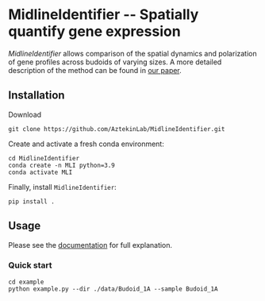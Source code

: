 # MidlineIdentifier -- Spatially quantify gene expression
*MidlineIdentifier* allows comparison of the spatial dynamics and polarization of gene profiles across budoids of varying sizes. A more detailed description of the method can be found in [our paper](https://doi.org/).

<!---[Schematics](./figs/Schematics.png)-->


## Installation

Download
```console
git clone https://github.com/AztekinLab/MidlineIdentifier.git
```

Create and activate a fresh conda environment:
```console
cd MidlineIdentifier
conda create -n MLI python=3.9
conda activate MLI
```

Finally, install `MidlineIdentifier`:
```console
pip install .
```


## Usage
Please see the [documentation](https://midlineidentifier.readthedocs.io/en/latest/) for full explanation.

### Quick start
```console
cd example
python example.py --dir ./data/Budoid_1A --sample Budoid_1A
```
